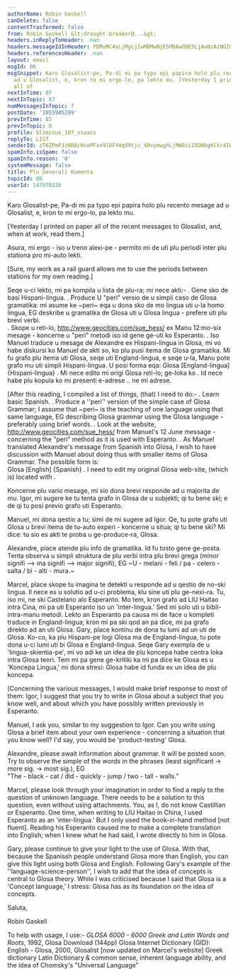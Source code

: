 ```yaml
---
authorName: Robin Gaskell
canDelete: false
contentTrasformed: false
from: Robin Gaskell &lt;drought-breaker@...&gt;
headers.inReplyToHeader: .nan
headers.messageIdInHeader: PDMuMC4xLjMyLjIwMDMwNjE5MDAwODE5LjAwNzAzNGI0QHBhY2lmaWMubmV0LmF1Pg==
headers.referencesHeader: .nan
layout: email
msgId: 86
msgSnippet: Karo Glosalist-pe, Pa-di mi pa typo epi papira holo plu recento mesage
  ad u Glosalist, e, kron to mi ergo-lo, pa lekto mu. [Yesterday I printed on paper
  all of
nextInTime: 87
nextInTopic: 87
numMessagesInTopic: 7
postDate: '1055945299'
prevInTime: 85
prevInTopic: 0
profile: bliminus_107_ssaass
replyTo: LIST
senderId: zT6ZPmPJzNRAcNcePFxn9lDFYHqX9tju_40vymwghLjMW8siI6DN9gKCXr4IWTBeZSiciyLjjVXKIve5-w5L7nlK-rwyF-upDHGrIkqf-syq2nIZjA
spamInfo.isSpam: false
spamInfo.reason: '0'
systemMessage: false
title: Plu Generali Komenta
topicId: 86
userId: 147970330
---
```


Karo Glosalist-pe,
  Pa-di mi pa typo epi papira holo plu recento mesage ad u Glosalist, e,
kron to mi ergo-lo, pa lekto mu.

 [Yesterday I printed on paper all of the recent messages to Glosalist,
and, when at work, read them.]

  Asura, mi ergo - iso u treno alexi-pe - permito mi de uti plu periodi
inter plu stationa pro mi-auto lekti.

 [Sure, my work as a rail guard allows me to use the periods between
stations for my own reading.]

  Seqe u-ci lekto, mi pa kompila u lista de plu-ra; mi nece akti:-
 . Gene sko de basi Hispani-lingua.
 . Produce U "peri" versio de u simpli caso de Glosa gramatika: mi asume ke
~peri~ eqa u dona sko de mo lingua uti u-la homo lingua, EG deskribe u
gramatika de Glosa uti u Glosa lingua - prefere uti plu brevi verbi.   
 . Skope u reti-lo,  http://www.geocities.com/sue_hess/  ex Manu 12:mo-six
mesage - koncerne u "peri" metodi iso id gene ge-uti ko Esperanto.
 . Iso Manuel traduce u mesage de Alexandre ex Hispani-lingua in Glosa, mi
vo habe diskursi ko Manuel de akti so, ko plu pusi itema de Glosa
gramatika.  Mi fu grafo plu itema uti Glosa, seqe uti England-lingua, e
seqe u-la, Manu pote grafo mu uti simpli Hispani-lingua.  U posi forma eqa:
  Glosa
      [England-lingua]
      {Hispani-lingua}
 . Mi nece edito mi origi Glosa reti-lo; ge-loka ko <Zeta>.  Id nece habe
plu kopula ko mi presenti e-adrese .. ne mi <zeta> adrese.
 
 [After this reading, I compiled a list of things, (that) I need to do:-
  . Learn basic Spanish.
  . Produce a ''peri'' version of the simple case of Glosa Grammar; I
assume that ~peri~ is the teaching of one language using that same
language, EG describing Glosa grammar using the Glosa language - preferably
using brief words.
  . Look at the website,  http://www.geocities.com/sue_hess/  from Manuel's
12 June message - concerning the "peri" method as it is used with Esperanto.
  . As Manuel translated Alexandre's message from Spanish into Glosa, I
wish to have discussion with Manuel about doing thus with smaller items of
Glosa Grammar.  The possible form is:  
     Glosa
    [English]
    {Spanish}
  . I need to edit my original Glosa web-site, (which is) located with <Zeta>.

 Koncerne plu vario mesage, mi sio dona brevi responde ad u majorita de mu.
  Igor, mi sugere ke tu tenta grafo in Glosa de u subjekti; qi tu bene ski;
e de qi tu posi previo grafo uti Esperanto. 

  Manuel, mi dona qestio a tu; simi de mi sugere ad Igor.  Qe, tu pote
grafo uti Glosa u brevi itema de tu-auto experi - koncerne u situa; qi tu
bene ski?  Mi dice: tu sio es akti te proba u ge-produce-ra, Glosa.

  Alexandre, place atende plu info de gramatika.  Id fu tosto gene
ge-posta.  Tenta observa u simpli struktura de plu verbi intra plu brevi
grega (minor signifi  -->  ma signifi  -->  major signifi), EG 
~U  -  melani  -  feli / pa  -  celero  -  salta / bi  -  alti  -  mura.~

  Marcel, place skope tu imagina te detekti u responde ad u qestio de
no-ski lingua.  Il nece es u solutio ad u-ci problema, klu sine uti plu
ge-nexi-ra.  Tu, iso mi, ne ski Castelano alo Esperanto.  Mo tem, kron
grafo ad LIU Haitao intra Cina, mi pa uti Esperanto iso un 'inter-lingua.'
Sed mi solo uti u bibli-intra-manu metodi.  Lekto an Esperanto pa causa mi
de face u kompleti traduce in England-lingua; kron mi pa ski qod an pa
dice, mi pa grafo direkto ad an uti Glosa.
  Gary, place kontinu de dona tu lumi ad un uti de Glosa.  Ko-co, ka plu
Hispani-pe logi Glosa ma de England-lingua, tu pote dona u-ci lumi uti bi
Glosa e England-lingua.  Seqe Gary exempla de u 'lingua-skientia-pe', mi vo
adi ke un idea de plu koncepa habe centra loka intra Glosa teori.  Tem mi
pa gene ge-kritiki ka mi pa dice ke Glosa es u 'Koncepa Lingua,' mi dona
stresi: Glosa habe id funda ex un idea de plu koncepa.

 [Concerning the various messages, I would make brief response to most of
them:
   Igor, I suggest that you try to write in Glosa about a subject that you
know well, and about which you have possibly written previously in Esperanto.

   Manuel, I ask you, similar to my suggestion to Igor.  Can you write
using Glosa a brief item about your own experience - concerning a situation
that you know well?  I'd say, you would be 'product-testing' Glosa.

   Alexandre, please await information about grammar.  It will be posted
soon.  Try to observe the simple of the words in the phrases (least
significant -> more sig. -> most sig.), EG  
 "The - black - cat / did - quickly - jump / two - tall - walls."

   Marcel, please look through your imagination in order to find a reply to
the question of unknown language.  There needs to be a solution to this
question, even without using attachments.  You, as I, do not know
Castillian or Esperanto.  One time, when writing to LIU Haitao in China, I
used Esperanto as an 'inter-lingua.'  But I only used the book-in-hand
method [not fluent].  Reading his Esperanto caused me to make a complete
translation into English; when I knew what he had said, I wrote directly to
him in Glosa.

   Gary, please continue to give your light to the use of Glosa.  With
that, because the Spanissh people understand Glosa more than English, you
can give this light using both Glosa and English.  Following Gary's example
of the ''language-science-person'', I wish to add that the idea of concepts
is central to Glosa theory.  While I was criticised because I said that
Glosa is a 'Concept language,' I stress: Glosa has as its foundation on the
idea of concepts. 

Saluta,

Robin Gaskell








  
  To help with usage, I use:-
     _GLOSA 6000 - 6000 Greek and Latin Words and Roots_, 1992, Glosa
     Download (144pp) Glosa Internet Dictionary (GID): English - Glosa, 
         2000, Glosalist [now updated on Marcel's website]
     Greek dictionary
     Latin Dictionary 
     & common sense, inherent language ability, and the idea of Chomsky's
         "Universal Language" 


